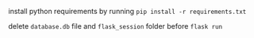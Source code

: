 install python requirements by running
`pip install -r requirements.txt`

delete `database.db` file and `flask_session` folder before `flask run`
